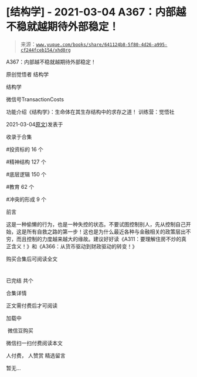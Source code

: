 # [结构学] - 2021-03-04 A367：内部越不稳就越期待外部稳定！

> 来源：[`www.yuque.com/books/share/641124b8-5f80-4d26-a995-cf244fceb154/xhd0rg`](https://www.yuque.com/books/share/641124b8-5f80-4d26-a995-cf244fceb154/xhd0rg)



A367：内部越不稳就越期待外部稳定！ 

原创觉悟者 结构学 

结构学 

微信号TransactionCosts 

功能介绍《结构学》：生命体在其生存结构中的求存之道！ 训练营：觉悟社 

2021-03-04[原文](https://mp.weixin.qq.com/s?__biz=MzIzMDYwOTM0Mg==&mid=2247485357&idx=1&sn=8defe53f9944202f9dd4504eb4b58400&chksm=e8b19f7cdfc6166a35ae3b9e710959c0bbbd9cd381fe3ce105489b542c9c695e3778bae7a2c5#rd))发表于 

收录于合集 

#投资标的 16 个 

#精神结构 127 个 

#底层逻辑 150 个 

#教育 62 个 

#冲突的形成 9 个 

前言 

这是一种偷懒的行为，也是一种失控的状态。不要试图控制别人，先从控制自己开始，这是所有自救之路的第一步！这也是为什么最近各种与金融相关的政策层出不穷，而且控制的力度越来越大的缘故。建议好好读《A311：要理解住房不炒的真正含义！》和《A366：从货币驱动到财政驱动的转变！》 

购买合集后可阅读全文 

# 

已完结 共个 

合集详情 

正文需付费后才可阅读 

加载中 

 微信豆购买 

微信扫一扫付费阅读本文 

人付费， 人赞赏 <ne-h3 id="j9NPb" data-lake-id="j9NPb"><ne-heading-ext><ne-heading-anchor></ne-heading-anchor><ne-heading-fold></ne-heading-fold></ne-heading-ext><ne-heading-content>精选留言</ne-heading-content></ne-h3> 

暂无...